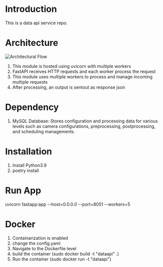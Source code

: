# Introduction 
This is a data api service repo. 



# Architecture
![Architectural Flow](abc.png)

1. This module is hosted using uvicorn with multiple workers
2. FastAPI receives HTTP requests and each worker process the request
3. This module uses multiple workers to process and manage incoming multiple requests
4. After processing, an output is sentout as response json
# Dependency
1. MySQL Database: Stores configuration and processing data for various levels such as camera configurations, preprocessing, postprocessing, and scheduling managements.

# Installation
1. Install Python3.9 
3. poetry install

# Run App
uvicorn fastapp:app --host=0.0.0.0 --port=8051 --workers=5

# Docker 
1. Containarization is enabled
2. change the config.yaml
2. Navigate to the Dockerfile level
2. build the container (sudo docker build -t "dataapi" .)
3. Run the container (sudo docker run -t "dataapi")
